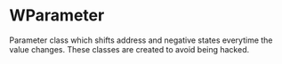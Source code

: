 # WParameter
Parameter class which shifts address and negative states everytime the value changes. These classes are created to avoid being hacked.
